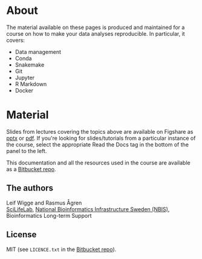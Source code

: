 # About
The material available on these pages is produced and maintained for a course on how to make your data analyses reproducible. In particular, it covers:

* Data management
* Conda
* Snakemake
* Git
* Jupyter
* R Markdown
* Docker

# Material

Slides from lectures covering the topics above are available on Figshare as [pptx](https://ndownloader.figshare.com/files/10853063) or [pdf](https://ndownloader.figshare.com/files/10853060). If you're looking for slides/tutorials from a particular instance of the course, select the appropriate Read the Docs tag in the bottom of the panel to the left.

This documentation and all the resources used in the course are available as a [Bitbucket repo](https://bitbucket.org/scilifelab-lts/reproducible_research_course.git).

## The authors
Leif Wigge and Rasmus Ågren  
[SciLifeLab](https://www.scilifelab.se), [National Bioinformatics Infrastructure Sweden (NBIS)](https://www.nbis.se), Bioinformatics Long-term Support

## License
MIT (see `LICENCE.txt` in the [Bitbucket repo](https://bitbucket.org/scilifelab-lts/reproducible_research_course.git)).

